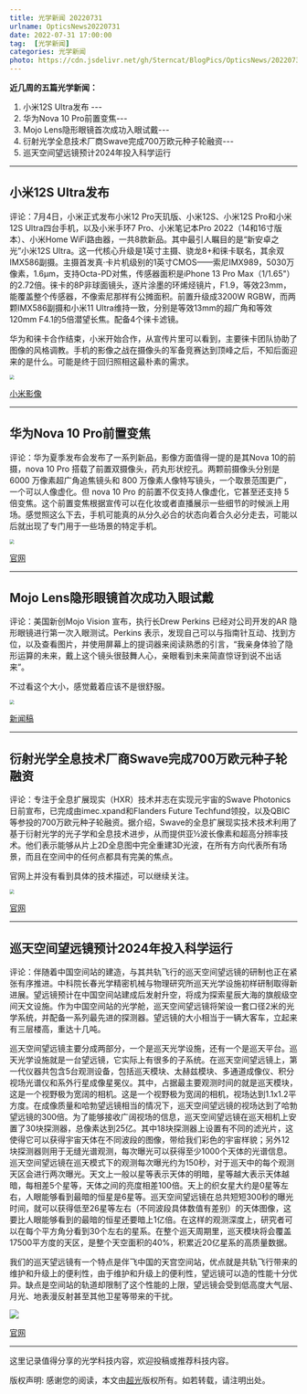 ```yaml
---
title: 光学新闻 20220731
urlname: OpticsNews20220731
date: 2022-07-31 17:00:00
tag:  [光学新闻]
categories: 光学新闻
photo: https://cdn.jsdelivr.net/gh/Sterncat/BlogPics/OpticsNews/20220731/5.jpg
---
```


**近几周的五篇光学新闻：**

1.  小米12S Ultra发布 --- 
2.  华为Nova 10 Pro前置变焦---
3.  Mojo Lens隐形眼镜首次成功入眼试戴---
4.  衍射光学全息技术厂商Swave完成700万欧元种子轮融资--- 
5.  巡天空间望远镜预计2024年投入科学运行

<!--more-->

-----
## 小米12S Ultra发布

评论：7月4日，小米正式发布小米12 Pro天玑版、小米12S、小米12S Pro和小米12S Ultra四台手机，以及小米手环7 Pro、小米笔记本Pro 2022（14和16寸版本）、小米Home WiFi路由器，一共8款新品。其中最引人瞩目的是“新安卓之光”小米12S Ultra。这一代核心升级是1英寸主摄、骁龙8+和徕卡联名，其余双IMX586副摄。主摄首发真·卡片机级别的1英寸CMOS——索尼IMX989，5030万像素，1.6μm，支持Octa-PD对焦，传感器面积是iPhone 13 Pro Max（1/1.65"）的2.72倍。徕卡的8P非球面镜头，逐片涂墨的环烯烃镜片，F1.9，等效23mm，能覆盖整个传感器，不像索尼那样有公摊面积。前置升级成3200W RGBW，而两颗IMX586副摄和小米11 Ultra维持一致，分别是等效13mm的超广角和等效120mm F4.1的5倍潜望长焦。配备4个徕卡滤镜。

华为和徕卡合作结束，小米开始合作，从宣传片里可以看到，主要徕卡团队协助了图像的风格调教。手机的影像之战在摄像头的军备竞赛达到顶峰之后，不知后面迎来的是什么。可能是终于回归照相这最朴素的需求。

<img src="https://cdn.jsdelivr.net/gh/Sterncat/BlogPics/OpticsNews/20220731/1.jpg" style="zoom:50%;" />

[小米影像](https://www.mi.com/visual)

-----
## 华为Nova 10 Pro前置变焦

评论：华为夏季发布会发布了一系列新品，影像方面值得一提的是其Nova 10的前摄，nova 10 Pro 搭载了前置双摄像头，药丸形状挖孔。两颗前摄像头分别是 6000 万像素超广角追焦镜头和 800 万像素人像特写镜头，一个取景范围更广，一个可以人像虚化。但 nova 10 Pro 的前置不仅支持人像虚化，它甚至还支持 5 倍变焦。这个前置变焦根据宣传可以在化妆或者直播展示一些细节的时候派上用场。感觉照这么下去，手机可能真的从分久必合的状态向着合久必分走去，可能以后就出现了专门用于一些场景的特定手机。

<img src="https://cdn.jsdelivr.net/gh/Sterncat/BlogPics/OpticsNews/20220731/2-1.png" style="zoom:50%;" />

[官网](https://consumer.huawei.com/cn/phones/nova10-pro/)

-----
## Mojo Lens隐形眼镜首次成功入眼试戴

评论：美国新创Mojo Vision 宣布，执行长Drew Perkins 已经对公司开发的AR 隐形眼镜进行第一次入眼测试。Perkins 表示，发现自己可以与指南针互动、找到方位，以及查看图片，并使用屏幕上的提词器来阅读熟悉的引言，“我亲身体验了隐形运算的未来，戴上这个镜头很鼓舞人心，亲眼看到未来简直惊讶到说不出话来”。

不过看这个大小，感觉戴着应该不是很舒服。

<img src="https://cdn.jsdelivr.net/gh/Sterncat/BlogPics/OpticsNews/20220731/3.webp" style="zoom:50%;" />

[新闻稿](https://skarredghost.com/2022/06/28/mojo-vision-contact-tested-eye/)

-----
## 衍射光学全息技术厂商Swave完成700万欧元种子轮融资

评论：专注于全息扩展现实（HXR）技术并志在实现元宇宙的Swave Photonics日前宣布，已完成由imec.xpand和Flanders Future Techfund领投，以及QBIC等参投的700万欧元种子轮融资。据介绍，Swave的全息扩展现实技术技术利用了基于衍射光学的光子学和全息技术进步，从而提供亚½波长像素和超高分辨率技术。他们表示能够从片上2D全息图中完全重建3D光波，在所有方向代表所有场景，而且在空间中的任何点都具有完美的焦点。

官网上并没有看到具体的技术描述，可以继续关注。

<img src="https://cdn.jsdelivr.net/gh/Sterncat/BlogPics/OpticsNews/20220731/4.jpg" style="zoom:50%;" />

[官网](https://swave.io/)

-----
## 巡天空间望远镜预计2024年投入科学运行

评论：伴随着中国空间站的建造，与其共轨飞行的巡天空间望远镜的研制也正在紧张有序推进。中科院长春光学精密机械与物理研究所巡天光学设施初样研制取得新进展。望远镜预计在中国空间站建成后发射升空，将成为探索星辰大海的旗舰级空间天文设施。作为中国空间站的光学舱，巡天空间望远镜将架设一套口径2米的光学系统，并配备一系列最先进的探测器。望远镜的大小相当于一辆大客车，立起来有三层楼高，重达十几吨。

巡天空间望远镜主要分成两部分，一个是巡天光学设施，还有一个是巡天平台。巡天光学设施就是一台望远镜，它实际上有很多的子系统。在巡天空间望远镜上，第一代仪器共包含5台观测设备，包括巡天模块、太赫兹模块、多通道成像仪、积分视场光谱仪和系外行星成像星冕仪。其中，占据最主要观测时间的就是巡天模块，这是一个视野极为宽阔的相机。这是一个视野极为宽阔的相机，视场达到1.1x1.2平方度。在成像质量和哈勃望远镜相当的情况下，巡天空间望远镜的视场达到了哈勃望远镜的300倍。为了能够接收广阔视场的信息，巡天空间望远镜在巡天相机上安置了30块探测器，总像素达到25亿。其中18块探测器上设置有不同的滤光片，这使得它可以获得宇宙天体在不同波段的图像，带给我们彩色的宇宙样貌；另外12块探测器则用于无缝光谱观测，每次曝光可以获得至少1000个天体的光谱信息。巡天空间望远镜在巡天模式下的观测每次曝光约为150秒，对于巡天中的每个观测天区会进行两次曝光。天文上一般以星等表示天体的明暗，星等越大表示天体越暗，每相差5个星等，天体之间的亮度相差100倍。天上的织女星大约是0星等左右，人眼能够看到最暗的恒星是6星等。巡天空间望远镜在总共短短300秒的曝光时间，就可以获得低至26星等左右（不同波段具体数值有差别）的天体图像，这要比人眼能够看到的最暗的恒星还要暗上1亿倍。在这样的观测深度上，研究者可以在每个平方角分看到30个左右的星系。在整个巡天周期里，巡天模块将会覆盖17500平方度的天区，是整个天空面积的40%，积累近20亿星系的高质量数据。

我们的巡天望远镜有一个特点是伴飞中国的天宫空间站，优点就是共轨飞行带来的维护和升级上的便利性，由于维护和升级上的便利性，望远镜可以造的性能十分优异。缺点是空间站的轨道却限制了这个性能的上限，望远镜会受到低高度大气层、月光、地表漫反射甚至其他卫星等带来的干扰。

![](https://cdn.jsdelivr.net/gh/Sterncat/BlogPics/OpticsNews/20220731/5.jpg)

[官网](http://www.bao.ac.cn/csst/)

-----

这里记录值得分享的光学科技内容，欢迎投稿或推荐科技内容。

版权声明: 感谢您的阅读，本文由[超光](https://faster-than-light.net/)版权所有。如若转载，请注明出处。




